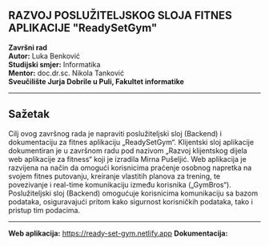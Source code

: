 ## RAZVOJ POSLUŽITELJSKOG SLOJA FITNES APLIKACIJE "ReadySetGym"

**Završni rad** <br>
**Autor:** Luka Benković <br>
**Studijski smjer:** Informatika <br>
**Mentor:** doc.dr.sc. Nikola Tanković <br>
**Sveučilište Jurja Dobrile u Puli, Fakultet informatike**

---

## Sažetak

Cilj ovog završnog rada je napraviti poslužiteljski sloj (Backend) i dokumentaciju za
fitnes aplikaciju „ReadySetGym“. Klijentski sloj aplikacije dokumentiran je u
završnom radu pod nazivom „Razvoj klijentskog dijela web aplikacije za fitness“ koji
je izradila Mirna Pušeljić. Web aplikacija je razvijena na način da omogući
korisnicima praćenje osobnog napretka na svojem fitnes putovanju, kreiranje vlastitih
planova za trening, te povezivanje i real-time komunikaciju između korisnika
(„GymBros“). Poslužiteljski sloj (Backend) omogućuje korisnicima komunikaciju sa
bazom podataka, osiguravajući pritom kako sigurnost korisničkih podataka, tako i
pristup tim podacima.

---

**Web aplikacija:** https://ready-set-gym.netlify.app
**Dokumentacija:**
